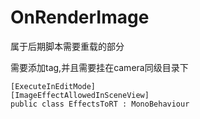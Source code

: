 # OnRenderImage

属于后期脚本需要重载的部分

需要添加tag,并且需要挂在camera同级目录下

```text
[ExecuteInEditMode]
[ImageEffectAllowedInSceneView]
public class EffectsToRT : MonoBehaviour
```

